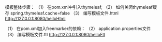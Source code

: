 模板整体步骤：
（1） 在pom.xml中引入thymeleaf;
（2） 如何关闭thymeleaf缓存        spring.thymeleaf.cache=false
（3） 编写模板文件.html
http://127.0.0.1:8080/helloHtml


（1） 在pom.xml加入freemarker的依赖：
（2） application.properties文件
（3） 编写模板文件.ftl
http://127.0.0.1:8080/helloFtl